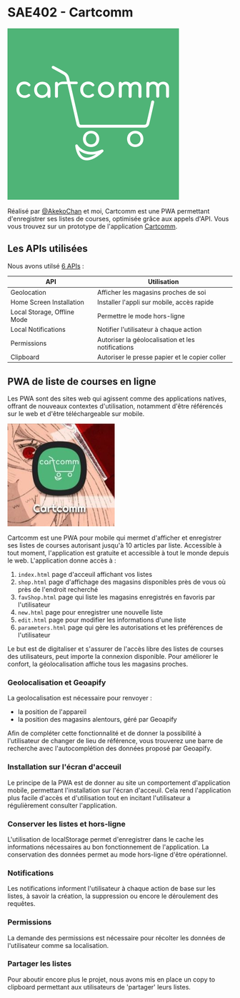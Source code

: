 # SAE402 - Cartcomm
<picture>
  <source srcset="https://github.com/s00fy/SAE402/blob/dev/public/logo-white-pwa.svg">
  <img alt="Logo of CartComm = a smiling cart insert into the word "cartcomm"." src="https://github.com/s00fy/SAE402/blob/dev/public/logo-white-pwa.svg">
</picture>

Réalisé par [@AkekoChan](https://github.com/AkekoChan) et moi, Cartcomm est une PWA permettant d'enregistrer ses listes de courses, optimisée grâce aux appels d'API.
Vous vous trouvez sur un prototype de l'application [Cartcomm](https://cartcomm.netlify.app).

## Les APIs utilisées

Nous avons utilsé [6 APIs](https://whatwebcando.today) : 

| API           | Utilisation |
| ------------- | ------------- |
| Geolocation  | Afficher les magasins proches de soi |
| Home Screen Installation  | Installer l'appli sur mobile, accès rapide |
| Local Storage, Offline Mode | Permettre le mode hors-ligne |
| Local Notifications | Notifier l'utilisateur à chaque action |
| Permissions | Autoriser la géolocalisation et les notifications |
| Clipboard | Autoriser le presse papier et le copier coller |

## PWA de liste de courses en ligne

Les PWA sont des sites web qui agissent comme des applications natives, offrant de nouveaux contextes d'utilisation, notamment d'être référencés sur le web et d'être téléchargeable sur mobile.

![img](https://github.com/s00fy/SAE402/blob/main/src/img/CARTCOMM.jpg)

Cartcomm est une PWA pour mobile qui mermet d'afficher et enregistrer ses listes de courses autorisant jusqu'à 10 articles par liste. Accessible à tout moment, l'application est gratuite et accessible à tout le monde depuis le web. L'application donne accès à :
1. `index.html` page d'acceuil affichant vos listes
2. `shop.html` page d'affichage des magasins disponibles près de vous où près de l'endroit recherché
3. `favShop.html` page qui liste les magasins enregistrés en favoris par l'utilisateur
4. `new.html` page pour enregistrer une nouvelle liste
5. `edit.html` page pour modifier les informations d'une liste
6. `parameters.html` page qui gère les autorisations et les préférences de l'utilisateur

Le but est de digitaliser et s'assurer de l'accès libre des listes de courses des utilisateurs, peut importe la connexion disponible. Pour améliorer le confort, la géolocalisation affiche tous les magasins proches. 

### Geolocalisation et Geoapify

La geolocalisation est nécessaire pour renvoyer : 
- la position de l'appareil
- la position des magasins alentours, géré par Geoapify

Afin de compléter cette fonctionnalité et de donner la possibilité à l'utilisateur de changer de lieu de référence, vous trouverez une barre de recherche avec l'autocomplétion des données proposé par Geoapify.

### Installation sur l'écran d'acceuil

Le principe de la PWA est de donner au site un comportement d'application mobile, permettant l'installation sur l'écran d'acceuil. Cela rend l'application plus facile d'accès et d'utilisation tout en incitant l'utilisateur a régulièrement consulter l'application.

### Conserver les listes et hors-ligne

L'utilisation de localStorage permet d'enregistrer dans le cache les informations nécessaires au bon fonctionnement de l'application. La conservation des données permet au mode hors-ligne d'être opérationnel.

### Notifications
  
Les notifications informent l'utilisateur à chaque action de base sur les listes, à savoir la création, la suppression ou encore le déroulement des requêtes.

### Permissions

La demande des permissions est nécessaire pour récolter les données de l'utilisateur comme sa localisation. 


### Partager les listes

Pour aboutir encore plus le projet, nous avons mis en place un copy to clipboard permettant aux utilisateurs de 'partager' leurs listes.
